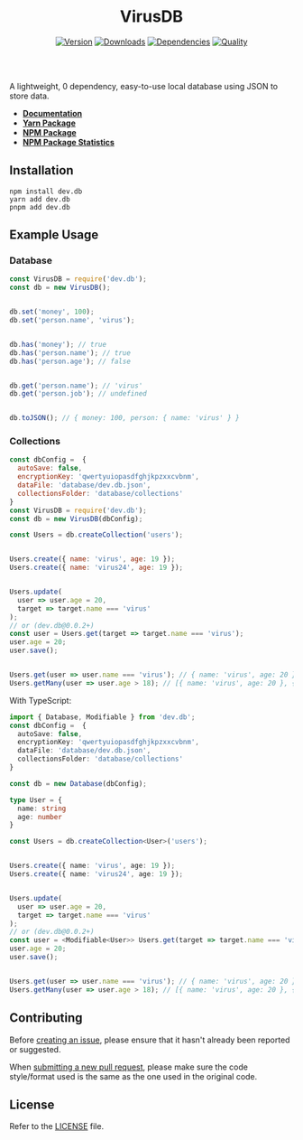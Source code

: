 <div align="center">
  <h1>VirusDB</h1>
  <p>
    <a href="https://www.npmjs.com/package/dev.db"><img src="https://img.shields.io/npm/v/dev.db.svg?color=3884FF&label=version" alt="Version" /></a>
    <a href="https://www.npmjs.com/package/dev.db"><img src="https://img.shields.io/npm/dt/dev.db.svg?color=3884FF" alt="Downloads" /></a>
    <a href="https://www.npmjs.com/package/dev.db"><img src="https://img.shields.io/badge/dependencies-0-brightgreen?color=3884FF" alt="Dependencies" /></a>
    <a href="https://packagequality.com/#?package=dev.db"><img src="https://packagequality.com/shield/dev.db.svg?color=3dd164" alt="Quality" /></a>
  </p>
  <br><br>
</div>

A lightweight, 0 dependency, easy-to-use local database using JSON to store data.

- **[Documentation](https://dev.gitbook.io/docs/)**
- **[Yarn Package](https://yarnpkg.com/package/dev.db)**
- **[NPM Package](https://npmjs.com/package/dev.db)**
- **[NPM Package Statistics](https://npm-stat.com/charts.html?package=dev.db&from=2021-05-07)**

Installation
------------

```sh-session
npm install dev.db
yarn add dev.db
pnpm add dev.db
```

Example Usage
-------------

<h3>Database</h3>

```js
const VirusDB = require('dev.db');
const db = new VirusDB();


db.set('money', 100);
db.set('person.name', 'virus');


db.has('money'); // true
db.has('person.name'); // true
db.has('person.age'); // false


db.get('person.name'); // 'virus'
db.get('person.job'); // undefined


db.toJSON(); // { money: 100, person: { name: 'virus' } }
```

<h3>Collections</h3>

```js
const dbConfig =  {
  autoSave: false,
  encryptionKey: 'qwertyuiopasdfghjkpzxxcvbnm',
  dataFile: 'database/dev.db.json',
  collectionsFolder: 'database/collections'
}
const VirusDB = require('dev.db');
const db = new VirusDB(dbConfig);

const Users = db.createCollection('users');


Users.create({ name: 'virus', age: 19 });
Users.create({ name: 'virus24', age: 19 });


Users.update(
  user => user.age = 20,
  target => target.name === 'virus'
);
// or (dev.db@0.0.2+)
const user = Users.get(target => target.name === 'virus');
user.age = 20;
user.save();


Users.get(user => user.name === 'virus'); // { name: 'virus', age: 20 }
Users.getMany(user => user.age > 18); // [{ name: 'virus', age: 20 }, { name: 'virus24', age: 19 }]
```

<p>With TypeScript:</p>

```ts
import { Database, Modifiable } from 'dev.db';
const dbConfig =  {
  autoSave: false,
  encryptionKey: 'qwertyuiopasdfghjkpzxxcvbnm',
  dataFile: 'database/dev.db.json',
  collectionsFolder: 'database/collections'
}

const db = new Database(dbConfig);

type User = {
  name: string
  age: number
}

const Users = db.createCollection<User>('users');


Users.create({ name: 'virus', age: 19 });
Users.create({ name: 'virus24', age: 19 });


Users.update(
  user => user.age = 20,
  target => target.name === 'virus'
);
// or (dev.db@0.0.2+)
const user = <Modifiable<User>> Users.get(target => target.name === 'virus');
user.age = 20;
user.save();


Users.get(user => user.name === 'virus'); // { name: 'virus', age: 20 }
Users.getMany(user => user.age > 18); // [{ name: 'virus', age: 20 }, { name: 'virus24', age: 19 }]
```

Contributing
------------

Before [creating an issue](https://github.com/virgel1995/dev.db/issues), please ensure that it hasn't already been reported or suggested.

When [submitting a new pull request](https://github.com/virgel1995/dev.db/pulls), please make sure the code style/format used is the same as the one used in the original code.

License
-------

Refer to the [LICENSE](LICENSE) file.
